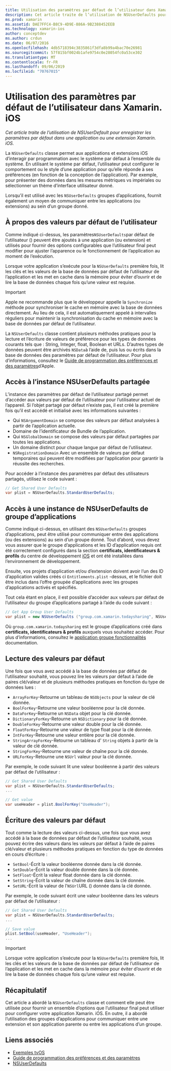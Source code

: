 ```yaml
---
title: Utilisation des paramètres par défaut de l’utilisateur dans Xamarin. iOS
description: Cet article traite de l’utilisation de NSUserDefaults pour enregistrer les paramètres par défaut dans une application ou une extension Xamarin iOS. Il décrit NSUserDefaults à un niveau élevé et explique comment lire et écrire des valeurs.
ms.prod: xamarin
ms.assetid: DAE7FFC4-B8C9-4D9E-886A-9B2388452EEB
ms.technology: xamarin-ios
author: conceptdev
ms.author: crdun
ms.date: 06/07/2016
ms.openlocfilehash: 4db5718394c3835861f3dfa8b99a4bac70e26981
ms.sourcegitcommit: 57f815bf0024b1afe9754c0e28054fc0a53ce302
ms.translationtype: MT
ms.contentlocale: fr-FR
ms.lasthandoff: 09/06/2019
ms.locfileid: "70767015"
---
```

# <a name="working-with-user-defaults-in-xamarinios"></a>Utilisation des paramètres par défaut de l’utilisateur dans Xamarin. iOS

_Cet article traite de l’utilisation de NSUserDefault pour enregistrer les paramètres par défaut dans une application ou une extension Xamarin. iOS._

La `NSUserDefaults` classe permet aux applications et extensions iOS d’interagir par programmation avec le système par défaut à l’ensemble du système. En utilisant le système par défaut, l’utilisateur peut configurer le comportement ou le style d’une application pour qu’elle réponde à ses préférences (en fonction de la conception de l’application). Par exemple, pour présenter des données dans les mesures métriques vs impériales ou sélectionner un thème d’interface utilisateur donné.

Lorsqu’il est utilisé avec les `NSUserDefaults` groupes d’applications, fournit également un moyen de communiquer entre les applications (ou extensions) au sein d’un groupe donné.

<a name="About-User-Defaults" />

## <a name="about-user-defaults"></a>À propos des valeurs par défaut de l’utilisateur

Comme indiqué ci-dessus, les paramètres`NSUserDefaults`par défaut de l’utilisateur () peuvent être ajoutés à une application (ou extension) et utilisés pour fournir des options configurables que l’utilisateur final peut modifier pour ajuster l’apparence ou le fonctionnement de l’application au moment de l’exécution.

Lorsque votre application s’exécute pour la `NSUserDefaults` première fois, lit les clés et les valeurs de la base de données par défaut de l’utilisateur de l’application et les met en cache dans la mémoire pour éviter d’ouvrir et de lire la base de données chaque fois qu’une valeur est requise. 

> [!IMPORTANT]
> Apple ne recommande plus que le développeur appelle la `Synchronize` méthode pour synchroniser le cache en mémoire avec la base de données directement. Au lieu de cela, il est automatiquement appelé à intervalles réguliers pour maintenir la synchronisation du cache en mémoire avec la base de données par défaut de l’utilisateur.

La `NSUserDefaults` classe contient plusieurs méthodes pratiques pour la lecture et l’écriture de valeurs de préférence pour les types de données courants tels que : String, Integer, float, Boolean et URLs. D’autres types de données peuvent être archivés `NSData`à l’aide de, puis lus ou écrits dans la base de données des paramètres par défaut de l’utilisateur. Pour plus d’informations, consultez le [Guide de programmation des préférences et des paramètres](https://developer.apple.com/library/mac/documentation/Cocoa/Conceptual/UserDefaults/Introduction/Introduction.html#//apple_ref/doc/uid/10000059i)d’Apple.

<a name="Accessing-the-Shared-NSUserDefaults-Instance" />

## <a name="accessing-the-shared-nsuserdefaults-instance"></a>Accès à l’instance NSUserDefaults partagée 

L’instance des paramètres par défaut de l’utilisateur partagé permet d’accéder aux valeurs par défaut de l’utilisateur pour l’utilisateur actuel de l’appareil. Si l’objet partagé par défaut n’existe pas, il est créé la première fois qu’il est accédé et initialisé avec les informations suivantes :

- Qui `NSArgumentDomain` se compose des valeurs par défaut analysées à partir de l’application actuelle.
- Domaine de l’identificateur de Bundle de l’application.
- Qui `NSGlobalDomain` se compose des valeurs par défaut partagées par toutes les applications.
- Un domaine distinct pour chaque langue par défaut de l’utilisateur.
- `NSRegistrationDomain` Avec un ensemble de valeurs par défaut temporaires qui peuvent être modifiées par l’application pour garantir la réussite des recherches.

Pour accéder à l’instance des paramètres par défaut des utilisateurs partagés, utilisez le code suivant :

```csharp
// Get Shared User Defaults
var plist = NSUserDefaults.StandardUserDefaults;
```

<a name="Accessing-an-App-Group-NSUserDefaults-Instance" />

## <a name="accessing-an-app-group-nsuserdefaults-instance"></a>Accès à une instance de NSUserDefaults de groupe d’applications

Comme indiqué ci-dessus, en utilisant des `NSUserDefaults` groupes d’applications, peut être utilisé pour communiquer entre des applications (ou des extensions) au sein d’un groupe donné. Tout d’abord, vous devez vous assurer que le groupe d’applications et les ID d’application requis ont été correctement configurés dans la section **certificats, identificateurs & profils** du centre de développement [iOS](https://developer.apple.com/devcenter/ios/) et ont été installées dans l’environnement de développement.

Ensuite, vos projets d’application et/ou d’extension doivent avoir l’un des ID d’application valides créés ci `Entitlements.plist` -dessus, et le fichier doit être inclus dans l’offre groupée d’applications avec les groupes d’applications activés et spécifiés.

Tout cela étant en place, il est possible d’accéder aux valeurs par défaut de l’utilisateur du groupe d’applications partagé à l’aide du code suivant :

```csharp
// Get App Group User Defaults
var plist = new NSUserDefaults ("group.com.xamarin.todaysharing", NSUserDefaultsType.SuiteName);
```

Où `group.com.xamarin.todaysharing` est le groupe d’applications créé dans **certificats, identificateurs & profils** auxquels vous souhaitez accéder. Pour plus d’informations, consultez le [application groupe fonctionnalités](~/ios/deploy-test/provisioning/capabilities/app-groups-capabilities.md) documentation.

<a name="Reading-Default-Values" />

## <a name="reading-default-values"></a>Lecture des valeurs par défaut

Une fois que vous avez accédé à la base de données par défaut de l’utilisateur souhaité, vous pouvez lire les valeurs par défaut à l’aide de paires clé/valeur et de plusieurs méthodes pratiques en fonction du type de données lues :

- `ArrayForKey`-Retourne un tableau de `NSObjects` pour la valeur de clé donnée.
- `BoolForKey`-Retourne une valeur booléenne pour la clé donnée.
- `DataForKey`-Retourne un `NSData` objet pour la clé donnée.
- `DictionaryForKey`-Retourne un `NSDictionary` pour la clé donnée.
- `DoubleForKey`-Retourne une valeur double pour la clé donnée.
- `FloatForKey`-Retourne une valeur de type float pour la clé donnée.
- `IntForKey`-Retourne une valeur entière pour la clé donnée.
- `StringArrayForKey`-Retourne un tableau d' `String` objets à partir de la valeur de clé donnée.
- `StringForKey`-Retourne une valeur de chaîne pour la clé donnée.
- `URLForKey`-Retourne une `NSUrl` valeur pour la clé donnée.

Par exemple, le code suivant lit une valeur booléenne à partir des valeurs par défaut de l’utilisateur :

```csharp
// Get Shared User Defaults
var plist = NSUserDefaults.StandardUserDefaults;
...

// Get value
var useHeader = plist.BoolForKey("UseHeader");

```

<a name="Writing-Default-Values" />

## <a name="writing-default-values"></a>Écriture des valeurs par défaut

Tout comme la lecture des valeurs ci-dessus, une fois que vous avez accédé à la base de données par défaut de l’utilisateur souhaité, vous pouvez écrire des valeurs dans les valeurs par défaut à l’aide de paires clé/valeur et plusieurs méthodes pratiques en fonction du type de données en cours d’écriture :

- `SetBool`-Écrit la valeur booléenne donnée dans la clé donnée.
- `SetDouble`-Écrit la valeur double donnée dans la clé donnée.
- `SetFloat`-Écrit la valeur float donnée dans la clé donnée.
- `SetString`-Écrit la valeur de chaîne donnée dans la clé donnée.
- `SetURL`-Écrit la valeur de l'`NSUrl`URL () donnée dans la clé donnée.

Par exemple, le code suivant écrit une valeur booléenne dans les valeurs par défaut de l’utilisateur :

```csharp
// Get Shared User Defaults
var plist = NSUserDefaults.StandardUserDefaults;
...

// Save value
plist.SetBool(useHeader, "UseHeader");
...

```

> [!IMPORTANT]
> Lorsque votre application s’exécute pour la `NSUserDefaults` première fois, lit les clés et les valeurs de la base de données par défaut de l’utilisateur de l’application et les met en cache dans la mémoire pour éviter d’ouvrir et de lire la base de données chaque fois qu’une valeur est requise.

<a name="Summary" />

## <a name="summary"></a>Récapitulatif

Cet article a abordé la `NSUserDefaults` classe et comment elle peut être utilisée pour fournir un ensemble d’options que l’utilisateur final peut utiliser pour configurer votre application Xamarin. iOS. En outre, il a abordé l’utilisation des groupes d’applications pour communiquer entre une extension et son application parente ou entre les applications d’un groupe.

## <a name="related-links"></a>Liens associés

- [Exemples tvOS](https://docs.microsoft.com/samples/browse/?products=xamarin&term=Xamarin.iOS+tvOS)
- [Guide de programmation des préférences et des paramètres](https://developer.apple.com/library/mac/documentation/Cocoa/Conceptual/UserDefaults/Introduction/Introduction.html#//apple_ref/doc/uid/10000059i)
- [NSUserDefaults](https://developer.apple.com/library/mac/documentation/Cocoa/Reference/Foundation/Classes/NSUserDefaults_Class/#//apple_ref/doc/constant_group/NSUserDefaults_Domains)
